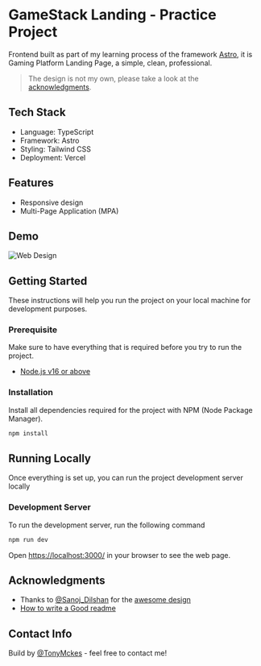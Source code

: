# GameStack Landing - Practice Project

Frontend built as part of my learning process of the framework [Astro](https://astro.build/), it is Gaming Platform Landing Page, a simple, clean, professional.

> The design is not my own, please take a look at the [acknowledgments](#acknowledgments).

## Tech Stack

- Language: TypeScript
- Framework: Astro
- Styling: Tailwind CSS
- Deployment: Vercel

## Features

- Responsive design
- Multi-Page Application (MPA)

## Demo

![Web Design](https://user-images.githubusercontent.com/78808163/218345201-d77d1729-5a1d-4e4b-9bf7-0ad19da91b78.png)

## Getting Started

These instructions will help you run the project on your local machine for development purposes.

### Prerequisite

Make sure to have everything that is required before you try to run the project.

- [Node.js v16 or above](https://nodejs.org/en/download/)

### Installation

Install all dependencies required for the project with NPM (Node Package Manager).

```bash
npm install
```

## Running Locally

Once everything is set up, you can run the project development server locally

### Development Server

To run the development server, run the following command

```bash
npm run dev
```

Open [https://localhost:3000/](https://localhost:3000/) in your browser to see the web page.

## Acknowledgments

- Thanks to [@Sanoj_Dilshan](https://www.figma.com/@Sanoj_Dilshan) for the [awesome design](https://www.figma.com/community/file/1058773912152023976)
- [How to write a Good readme](https://bulldogjob.com/news/449-how-to-write-a-good-readme-for-your-github-project)

## Contact Info

Build by [@TonyMckes](https://tonymckes.vercel.app/) - feel free to contact me!
